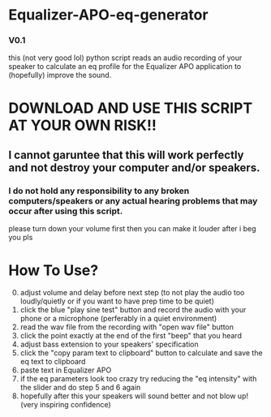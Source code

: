 # Equalizer-APO-eq-generator
### V0.1
this (not very good lol) python script reads an audio recording of your speaker to calculate an eq profile for the Equalizer APO application to (hopefully) improve the sound.

#
# DOWNLOAD AND USE THIS SCRIPT AT YOUR OWN RISK!!
## I cannot garuntee that this will work perfectly and not destroy your computer and/or speakers.
### I do not hold any responsibility to any broken computers/speakers or any actual hearing problems that may occur after using this script.
please turn down your volume first then you can make it louder after i beg you pls
#

# How To Use?
0. adjust volume and delay before next step (to not play the audio too loudly/quietly or if you want to have prep time to be quiet)
1. click the blue "play sine test" button and record the audio with your phone or a microphone (perferably in a quiet environment)
2. read the wav file from the recording with "open wav file" button
3. click the point exactly at the end of the first "beep" that you heard
4. adjust bass extension to your speakers' specification
5. click the "copy param text to clipboard" button to calculate and save the eq text to clipboard
6. paste text in Equalizer APO
7. if the eq parameters look too crazy try reducing the "eq intensity" with the slider and do step 5 and 6 again
8. hopefully after this your speakers will sound better and not blow up! (very inspiring confidence)
